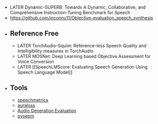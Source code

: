 - LATER Dynamic-SUPERB: Towards A Dynamic, Collaborative, and Comprehensive Instruction-Tuning Benchmark for Speech
- https://github.com/inconnu11/Objective-evaluation_speech_synthesis
- ## Reference Free
	- LATER TorchAudio-Squim: Reference-less Speech Quality and Intelligibility measures in TorchAudio
	- LATER MOSNet: Deep Learning based Objective Assessment for Voice Conversion
	- LATER [[SpeechLMScore: Evaluating Speech Generation Using Speech Language Model]]
- ## Tools
	- [speechmetrics](https://github.com/aliutkus/speechmetrics)
	- [auraloss](https://github.com/csteinmetz1/auraloss)
	- [Audio Generation Evaluation](https://github.com/haoheliu/audioldm_eval)
	- [pysepm](https://github.com/schmiph2/pysepm)
